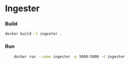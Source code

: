 # Ingester

### Build
```bash
docker build -t ingester .
```

### Run
```bash
    docker run --name ingester -p 5000:5000 -d ingester
```

